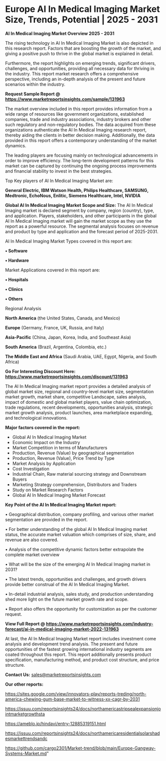# Europe AI In Medical Imaging Market Size, Trends, Potential | 2025 - 2031

<Strong> AI In Medical Imaging Market Overview 2025 - 2031</strong>

The rising technology in AI In Medical Imaging Market is also depicted in this research report. Factors that are boosting the growth of the market, and giving a positive push to thrive in the global market is explained in detail.

Furthermore, the report highlights on emerging trends, significant drivers, challenges, and opportunities, providing all necessary data for thriving in the industry. This report market research offers a comprehensive perspective, including an in-depth analysis of the present and future scenarios within the industry.

<strong>Request Sample Report @ <a href=https://www.marketreportsinsights.com/sample/131963>https://www.marketreportsinsights.com/sample/131963</a></strong>

The market overview included in this report provides information from a wide range of resources like government organizations, established companies, trade and industry associations, industry brokers and other such regulatory and non-regulatory bodies. The data acquired from these organizations authenticate the AI In Medical Imaging research report, thereby aiding the clients in better decision making. Additionally, the data provided in this report offers a contemporary understanding of the market dynamics.

The leading players are focusing mainly on technological advancements in order to improve efficiency. The long-term development patterns for this market can be captured by continuing the ongoing process improvements and financial stability to invest in the best strategies.

Top Key players of AI In Medical Imaging Market are:

<strong>General Electric, IBM Watson Health, Philips Healthcare, SAMSUNG, Medtronic, EchoNous, Enlitic, Siemens Healthcare, Intel, NVIDIA</strong>

<strong><b>Global AI In Medical Imaging Market Scope and Size:</b></strong>
The AI In Medical Imaging market is declared segment by company, region (country), type, and application. Players, stakeholders, and other participants in the global AI In Medical Imaging market will gain the market scope as they use the report as a powerful resource. The segmental analysis focuses on revenue and product by type and application and the forecast period of 2025-2031.

AI In Medical Imaging Market Types covered in this report are:

<strong>• Software

• Hardware</strong>

Market Applications covered in this report are:

<strong>• Hospitals

• Clinics

• Others</strong> 

Regional Analysis

<strong>North America</strong> (the United States, Canada, and Mexico)

<strong>Europe</strong> (Germany, France, UK, Russia, and Italy)

<strong>Asia-Pacific</strong> (China, Japan, Korea, India, and Southeast Asia)

<strong>South America</strong> (Brazil, Argentina, Colombia, etc.)

<strong>The Middle East and Africa</strong> (Saudi Arabia, UAE, Egypt, Nigeria, and South Africa)

<strong>Go For Interesting Discount Here: <a href=https://www.marketreportsinsights.com/discount/131963>https://www.marketreportsinsights.com/discount/131963</a></strong>

The AI In Medical Imaging market report provides a detailed analysis of global market size, regional and country-level market size, segmentation market growth, market share, competitive Landscape, sales analysis, impact of domestic and global market players, value chain optimization, trade regulations, recent developments, opportunities analysis, strategic market growth analysis, product launches, area marketplace expanding, and technological innovations.

<strong><b>Major factors covered in the report:</b></strong>
<ul>
  <li>Global AI In Medical Imaging Market </li>
  <li>Economic Impact on the Industry</li>
  <li>Market Competition in terms of Manufacturers</li>
  <li>Production, Revenue (Value) by geographical segmentation</li>
  <li>Production, Revenue (Value), Price Trend by Type</li>
  <li>Market Analysis by Application</li>
  <li>Cost Investigation</li>
  <li>Industrial Chain, Raw material sourcing strategy and Downstream Buyers</li>
  <li>Marketing Strategy comprehension, Distributors and Traders</li>
  <li>Study on Market Research Factors</li>
  <li>Global AI In Medical Imaging Market Forecast</li>
</ul>

<strong><b>Key Point of the AI In Medical Imaging Market report:</b></strong>

• Geographical distribution, company profiling, and various other market segmentation are provided in the report.

• For better understanding of the global AI In Medical Imaging market status, the accurate market valuation which comprises of size, share, and revenue are also covered.

• Analysis of the competitive dynamic factors better extrapolate the complete market overview

• What will be the size of the emerging AI In Medical Imaging market in 2031?

• The latest trends, opportunities and challenges, and growth drivers provide better construal of the AI In Medical Imaging Market.

• In-detail industrial analysis, sales study, and production understanding shed more light on the future market growth rate and scope.

• Report also offers the opportunity for customization as per the customer request.

<strong><b>View Full Report @ <a href=https://www.marketreportsinsights.com/industry-forecast/ai-in-medical-imaging-market-2022-131963>https://www.marketreportsinsights.com/industry-forecast/ai-in-medical-imaging-market-2022-131963</a></b></strong>


At last, the AI In Medical Imaging Market report includes investment come analysis and development trend analysis. The present and future opportunities of the fastest growing international industry segments are coated throughout this report. This report additionally presents product specification, manufacturing method, and product cost structure, and price structure.

<strong>Contact Us:</strong>
sales@marketreportsinsights.com

<strong>Our other reports:</strong>

<a href=https://sites.google.com/view/innovators-play/reports-treding/north-america-chewing-gum-base-market-to-witness-xx-cagr-by-2031>https://sites.google.com/view/innovators-play/reports-treding/north-america-chewing-gum-base-market-to-witness-xx-cagr-by-2031</a>

<a href=https://issuu.com/reportsinsights24/docs/northamericastripsealexpansionjointmarketgrowthsta>https://issuu.com/reportsinsights24/docs/northamericastripsealexpansionjointmarketgrowthsta</a>

<a href=https://ameblo.jp/hindavi/entry-12885319151.html>https://ameblo.jp/hindavi/entry-12885319151.html</a>

<a href=https://issuu.com/reportsinsights24/docs/northamericaresidentialsolarshadesmarkettrendsandc>https://issuu.com/reportsinsights24/docs/northamericaresidentialsolarshadesmarkettrendsandc</a>

<a href=https://github.com/cargo2301/Market-trend/blob/main/Europe-Gangway-Systems-Market.md>https://github.com/cargo2301/Market-trend/blob/main/Europe-Gangway-Systems-Market.md</a>"
